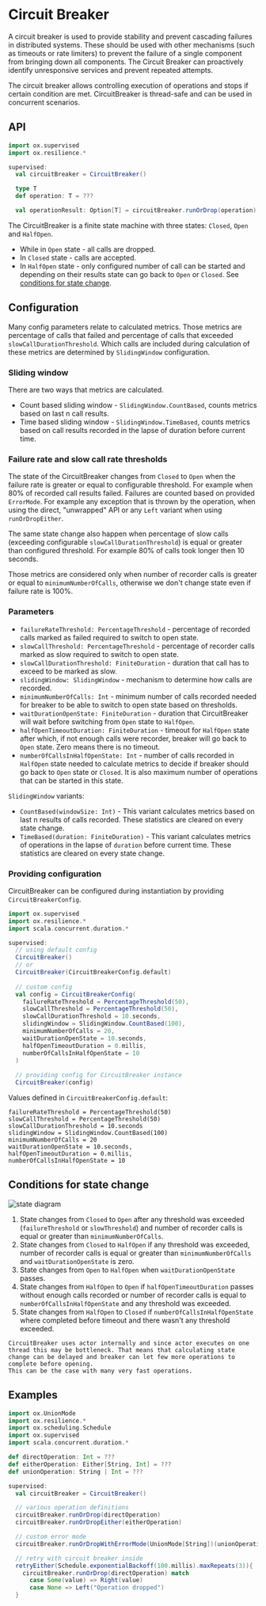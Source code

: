 # Circuit Breaker

A circuit breaker is used to provide stability and prevent cascading failures in distributed systems. 
These should be used with other mechanisms (such as timeouts or rate limiters) to prevent the failure of a single component from bringing down all components.
The Circuit Breaker can proactively identify unresponsive services and prevent repeated attempts.

The circuit breaker allows controlling execution of operations and stops if certain condition are met. CircuitBreaker is thread-safe and can be used in concurrent scenarios.

## API

```scala mdoc:compile-only
import ox.supervised
import ox.resilience.*

supervised:
  val circuitBreaker = CircuitBreaker()

  type T
  def operation: T = ???

  val operationResult: Option[T] = circuitBreaker.runOrDrop(operation)
```

The CircuitBreaker is a finite state machine with three states: `Closed`, `Open` and `HalfOpen`.
- While in `Open` state - all calls are dropped.
- In `Closed` state - calls are accepted.
- In `HalfOpen` state - only configured number of call can be started and depending on their results state can go back to `Open` or `Closed`. See [conditions for state change](#conditions-for-state-change).


## Configuration

Many config parameters relate to calculated metrics. Those metrics are percentage of calls that failed and percentage of calls that exceeded `slowCallDurationThreshold`. 
Which calls are included during calculation of these metrics are determined by `SlidingWindow` configuration.

### Sliding window

There are two ways that metrics are calculated.

- Count based sliding window - `SlidingWindow.CountBased`, counts metrics based on last n call results.
- Time based sliding window - `SlidingWindow.TimeBased`, counts metrics based on call results recorded in the lapse of duration before current time.

### Failure rate and slow call rate thresholds

The state of the CircuitBreaker changes from `Closed` to `Open` when the failure rate is greater or equal to configurable threshold. For example when 80% of recorded call results failed.
Failures are counted based on provided `ErrorMode`. For example any exception that is thrown by the operation, when using the direct, "unwrapped" API or any `Left` variant when using `runOrDropEither`.

The same state change also happen when percentage of slow calls (exceeding configurable `slowCallDurationThreshold`) is equal or greater than configured threshold. For example 80% of calls took longer then 10 seconds.

Those metrics are considered only when number of recorder calls is greater or equal to `minimumNumberOfCalls`, otherwise we don't change state even if failure rate is 100%.

### Parameters

- `failureRateThreshold: PercentageThreshold` - percentage of recorded calls marked as failed required to switch to open state.
- `slowCallThreshold: PercentageThreshold` - percentage of recorder calls marked as slow required to switch to open state.
- `slowCallDurationThreshold: FiniteDuration` - duration that call has to exceed to be marked as slow.
- `slidingWindow: SlidingWindow` - mechanism to determine how calls are recorded.
- `minimumNumberOfCalls: Int` - minimum number of calls recorded needed for breaker to be able to switch to open state based on thresholds.
- `waitDurationOpenState: FiniteDuration` - duration that CircuitBreaker will wait before switching from `Open` state to `HalfOpen`.
- `halfOpenTimeoutDuration: FiniteDuration` - timeout for `HalfOpen` state after which, if not enough calls were recorder, breaker will go back to `Open` state. Zero means there is no timeout.
- `numberOfCallsInHalfOpenState: Int` - number of calls recorded in `HalfOpen` state needed to calculate metrics to decide if breaker should go back to `Open` state or `Closed`. It is also maximum number of operations that can be started in this state.

`SlidingWindow` variants:

- `CountBased(windowSize: Int)` - This variant calculates metrics based on last n results of calls recorded. These statistics are cleared on every state change.
- `TimeBased(duration: FiniteDuration)` - This variant calculates metrics of operations in the lapse of `duration` before current time. These statistics are cleared on every state change.

### Providing configuration

CircuitBreaker can be configured during instantiation by providing `CircuitBreakerConfig`.

```scala mdoc:compile-only
import ox.supervised
import ox.resilience.*
import scala.concurrent.duration.*

supervised:
  // using default config
  CircuitBreaker()
  // or
  CircuitBreaker(CircuitBreakerConfig.default)
  
  // custom config
  val config = CircuitBreakerConfig(
    failureRateThreshold = PercentageThreshold(50),
    slowCallThreshold = PercentageThreshold(50),
    slowCallDurationThreshold = 10.seconds,
    slidingWindow = SlidingWindow.CountBased(100),
    minimumNumberOfCalls = 20,
    waitDurationOpenState = 10.seconds,
    halfOpenTimeoutDuration = 0.millis,
    numberOfCallsInHalfOpenState = 10
  )
  
  // providing config for CircuitBreaker instance
  CircuitBreaker(config)
```

Values defined in `CircuitBreakerConfig.default`:

```
failureRateThreshold = PercentageThreshold(50)
slowCallThreshold = PercentageThreshold(50)
slowCallDurationThreshold = 10.seconds
slidingWindow = SlidingWindow.CountBased(100)
minimumNumberOfCalls = 20
waitDurationOpenState = 10.seconds,
halfOpenTimeoutDuration = 0.millis,
numberOfCallsInHalfOpenState = 10
```

## Conditions for state change

![state diagram](/_static/state-diagram-cb.svg)

1. State changes from `Closed` to `Open` after any threshold was exceeded (`failureThreshold` or `slowThreshold`) and number of recorder calls is equal or greater than `minimumNumberOfCalls`.
2. State changes from `Closed` to `HalfOpen` if any threshold was exceeded, number of recorder calls is equal or greater than `minimumNumberOfCalls` and `waitDurationOpenState` is zero.
3. State changes from `Open` to `HalfOpen` when `waitDurationOpenState` passes.
4. State changes from `HalfOpen` to `Open` if `halfOpenTimeoutDuration` passes without enough calls recorded or number of recorder calls is equal to `numberOfCallsInHalfOpenState` and any threshold was exceeded.
5. State changes from `HalfOpen` to `Closed` if `numberOfCallsInHalfOpenState` where completed before timeout and there wasn't any threshold exceeded.


```{note}
CircuitBreaker uses actor internally and since actor executes on one thread this may be bottleneck. That means that calculating state change can be delayed and breaker can let few more operations to complete before opening.
This can be the case with many very fast operations.
```

## Examples

```scala mdoc:compile-only
import ox.UnionMode
import ox.resilience.*
import ox.scheduling.Schedule
import ox.supervised
import scala.concurrent.duration.*

def directOperation: Int = ???
def eitherOperation: Either[String, Int] = ???
def unionOperation: String | Int = ???

supervised:
  val circuitBreaker = CircuitBreaker()

  // various operation definitions
  circuitBreaker.runOrDrop(directOperation)
  circuitBreaker.runOrDropEither(eitherOperation)

  // custom error mode
  circuitBreaker.runOrDropWithErrorMode(UnionMode[String])(unionOperation)

  // retry with circuit breaker inside
  retryEither(Schedule.exponentialBackoff(100.millis).maxRepeats(3)){
    circuitBreaker.runOrDrop(directOperation) match
      case Some(value) => Right(value)
      case None => Left("Operation dropped")
  }
```

